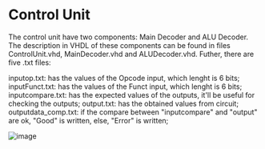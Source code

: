 # Control Unit
The control unit have two components: Main Decoder and ALU Decoder. The description in VHDL of these components can be found in files ControlUnit.vhd, MainDecoder.vhd and ALUDecoder.vhd. Futher, there are five .txt files:

inputop.txt: has the values of the Opcode input, which lenght is 6 bits;
inputFunct.txt: has the values of the Funct input, which lenght is 6 bits;
inputcompare.txt: has the expected values of the outputs, it'll be useful for checking the outputs;
output.txt: has the obtained values from circuit;
outputdata_comp.txt: if the compare between "inputcompare" and "output" are ok, "Good" is written, else, "Error" is written;

![image](https://user-images.githubusercontent.com/83244223/147271220-e3a13c1b-4d8f-45ed-a638-e5f5aab733d8.png)
